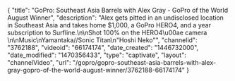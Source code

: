 {
    "title": "GoPro: Southeast Asia Barrels with Alex Gray - GoPro of the World August Winner",
    "description": "Alex gets pitted in an undisclosed location in Southeast Asia and takes home $1,000, a GoPro HERO4, and a year subscription to Surfline.\n\nShot 100% on the HERO4\u00ae camera \n\nMusic\nYamantaka\/\/Sonic Titan\n\"Hoshi Neko\"",
    "channelid": "3762188",
    "videoid": "66174174",
    "date_created": "1446732000",
    "date_modified": "1470356433",
    "type": "captivate",
    "layout": "channelVideo",
    "url": "\/gopro\/gopro-southeast-asia-barrels-with-alex-gray-gopro-of-the-world-august-winner\/3762188-66174174"
}